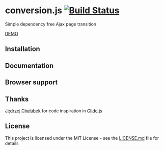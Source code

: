 # conversion.js [![Build Status](https://travis-ci.com/vitaliy-bykovets/conversion.js.svg?branch=master)](https://travis-ci.com/vitaliy-bykovets/conversion.js)

Simple dependency free Ajax page transition

[DEMO](http://vitaliy.bykovets.com/demo/conversionjs/)

## Installation
## Documentation
## Browser support


## Thanks
[Jędrzej Chałubek](https://jedrzejchalubek.com/) for code inspiration in [Glide.js](https://glidejs.com/)

## License
This project is licensed under the MIT License - see the [LICENSE.md](LICENSE.md) file for details